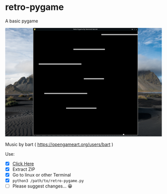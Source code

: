 # retro-pygame
A basic pygame

![Screenshot](screenshot.png)

Music by bart ( https://opengameart.org/users/bart )

Use:
- [x] [Click Here](https://github.com/desvasicek/retro-pygame/archive/refs/heads/main.zip)
- [x] Extract ZIP
- [x] Go to linux or other Terminal
- [x] ``python3 /path/to/retro-pygame.py``
- [ ] Please suggest changes... 😁
